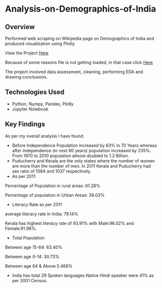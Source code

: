 # Analysis-on-Demographics-of-India

## Overview
Performed web scraping on Wikipedia page on Demographics of India and produced visualization using Plotly.

View the Project [Here](https://github.com/pooja2512/Analysis-on-Demographics-of-India/blob/master/Analysis%20on%20Demographics%20of%20India.ipynb)

Because of some reasons file is not getting loaded, in that case click [Here](https://nbviewer.jupyter.org/github/pooja2512/Analysis-on-Demographics-of-India/blob/master/Analysis%20on%20Demographics%20of%20India.ipynb)

The project involved data assessment, cleaning, performing EDA and drawing conclusions.

## Technologies Used
- Python, Numpy, Pandas, Plotly
- Jupyter Notebook

## Key Findings
As per my overall analysis I have found:
- Before Independence Population increased by 63% in 70 Years whereas after independence (in next 60 years) population increased by 235%. From 1970 to 2010 population almost doubled to 1.2 Billion.
- Puducherry and Kerala are the only states where the number of women are more than the number of men. In 2011 Kerala and Puducherry had sex ratio of 1084 and 1037 respectively.
- As per 2011:

Percentage of Population in rural areas: 61.28%

Percentage of population in Urban Areas: 38.03%
- Literacy Rate as per 2011

average literacy rate in India: 79.14%

Kerala has highest literacy rate of 93.91% with Male:96.02% and Female:91.98%.
- Total Population

Between age 15-64: 63.40%

Between age 0-14: 30.73%

Between age 64 & Above 5.466%

- India has total 29 Spoken languages.Native Hindi speaker were 41% as per 2001 Census.
